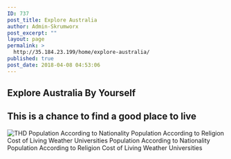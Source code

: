 ```yaml
---
ID: 737
post_title: Explore Australia
author: Admin-Skrumworx
post_excerpt: ""
layout: page
permalink: >
  http://35.184.23.199/home/explore-australia/
published: true
post_date: 2018-04-08 04:53:06
---
```

<h2>Explore Australia By Yourself</h2>		
		<h2>This is a chance to find a good place to live</h2>		
										<img src="http://35.184.23.199/wp-content/uploads/elementor/thumbs/THD-nnqfcfaoj7ut7uxvjlez0mdp0im5y7acshrzed6a3q.png" title="THD" alt="THD" />											
									Population  According to Nationality
									Population According to Religion
									Cost of Living
									Weather
									Universities
									Population  According to Nationality
									Population According to Religion
									Cost of Living
									Weather
									Universities